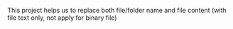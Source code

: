 This project helps us to replace both file/folder name and file content (with file text only, not apply for binary file)
